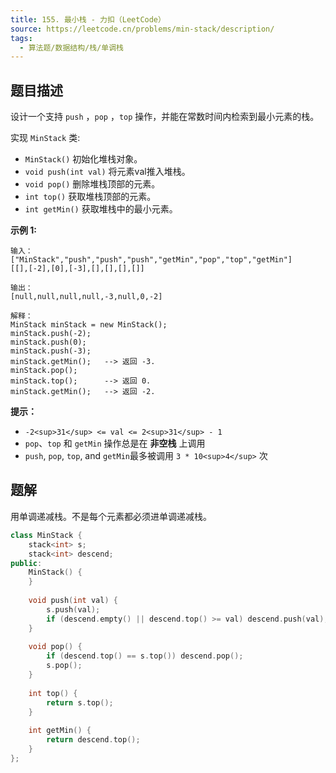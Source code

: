 ```yaml
---
title: 155. 最小栈 - 力扣（LeetCode）
source: https://leetcode.cn/problems/min-stack/description/
tags:
  - 算法题/数据结构/栈/单调栈 
---
```


## 题目描述
设计一个支持 `push` ，`pop` ，`top` 操作，并能在常数时间内检索到最小元素的栈。

实现 `MinStack` 类:

- `MinStack()` 初始化堆栈对象。
- `void push(int val)` 将元素val推入堆栈。
- `void pop()` 删除堆栈顶部的元素。
- `int top()` 获取堆栈顶部的元素。
- `int getMin()` 获取堆栈中的最小元素。

**示例 1:**

```
输入：
["MinStack","push","push","push","getMin","pop","top","getMin"]
[[],[-2],[0],[-3],[],[],[],[]]

输出：
[null,null,null,null,-3,null,0,-2]

解释：
MinStack minStack = new MinStack();
minStack.push(-2);
minStack.push(0);
minStack.push(-3);
minStack.getMin();   --> 返回 -3.
minStack.pop();
minStack.top();      --> 返回 0.
minStack.getMin();   --> 返回 -2.
```

**提示：**

- `-2<sup>31</sup> <= val <= 2<sup>31</sup> - 1`
- `pop`、`top` 和 `getMin` 操作总是在 **非空栈** 上调用
- `push`, `pop`, `top`, and `getMin`最多被调用 `3 * 10<sup>4</sup>` 次

## 题解
用单调递减栈。不是每个元素都必须进单调递减栈。

```cpp
class MinStack {
    stack<int> s;
    stack<int> descend;
public:
    MinStack() {
    }
    
    void push(int val) {
        s.push(val);
        if (descend.empty() || descend.top() >= val) descend.push(val);
    }
    
    void pop() {
        if (descend.top() == s.top()) descend.pop();
        s.pop();
    }
    
    int top() {
        return s.top();
    }
    
    int getMin() {
        return descend.top();
    }
};
```